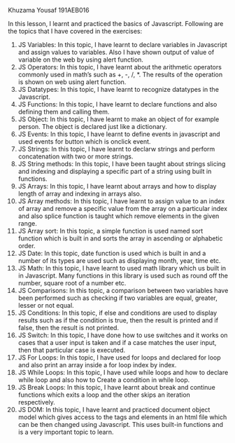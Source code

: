 Khuzama Yousaf
191AEB016

In this lesson, I learnt and practiced the basics of Javascript. Following are the topics that I have covered in the exercises:
1.	JS Variables:
In this topic, I have learnt to declare variables in Javascript and assign values to variables. Also I have shown output of value of variable on the web by using alert function.
2.	JS Operators:
In this topic, I have learnt about the arithmetic operators commonly used in math’s such as +, -, /, *. The results of the operation is shown on web using alert function.
3.	JS Datatypes:
In this topic, I have learnt to recognize datatypes in the Javascript.
4.	JS Functions:
In this topic, I have learnt to declare functions and also defining them and calling them.
5.	JS Object:
In this topic, I have learnt to make an object of for example person. The object is declared just like a dictionary.
6.	JS Events:
In this topic, I have learnt to define events in javascript and used events for button which is onclick event.
7.	JS Strings:
In this topic, I have learnt to declarw strings and perform concatenation with two or more strings.
8.	JS String methods:
In this topic, I have been taught about strings slicing and indexing and displaying a specific part of a string using built in functions.
9.	JS Arrays:
In this topic, I have learnt about arrays and how to display length of array and indexing in arrays also.
10.	JS Array methods:
In this topic, I have learnt to assign value to an index of array and remove a specific value from the array on a particular index and also splice function is taught which remove elements in the given range.
11.	JS Array sort:
In this topic, a simple function is used named sort function which is built in and sorts the array in ascending or alphabetic order.
12.	JS Date:
In this topic, date function is used which is built in and a number of its types are used such as displaying month, year, time etc.
13.	JS Math:
In this topic, I have learnt to used math library which us built in in Javascript. Many functions in this library is used such as round off the number, square root of a number etc.
14.	JS Comparisons:
In this topic, a comparison between two variables have been performed such as checking if two variables are equal, greater, lesser or not equal.
15.	JS Conditions:
In this topic, if else and conditions are used to display results such as if the condition is true, then the result is printed and if false, then the result is not printed.
16.	JS Switch:
In this topic, I have done how to use switches and it works on cases that a user input is taken and if a case matches the user input, then that particular case is executed.
17.	JS For Loops:
In this topic, I have used for loops and declared for loop and also print an array inside a for loop index by index.
18.	JS While Loops:
In this topic, I have used while loops and how to declare while loop and also how to Create a condition in while loop.
19.	JS Break Loops:
In this topic, I have learnt about break and continue functions which exits a loop and the other skips an iteration respectively.
20.	JS DOM:
In this topic, I have learnt and practiced document object model which gives access to the tags and elements in an html file which can be then changed using Javascript. This uses built-in functions and is a very important topic to learn. 

